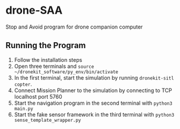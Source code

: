 # drone-SAA
Stop and Avoid program for drone companion computer

## Running the Program

1. Follow the installation steps
2. Open three terminals and `source ~/dronekit_software/py_env/bin/activate`
3. In the first terminal, start the simulation by running `dronekit-sitl copter`.
4. Connect Mission Planner to the simulation by connecting to TCP localhost port 5760
5. Start the navigation program in the second terminal with `python3 main.py`
6. Start the fake sensor framework in the third terminal with `python3 sense_template_wrapper.py`